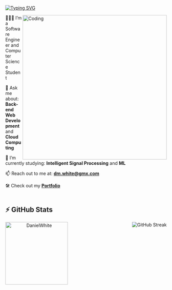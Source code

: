 
<!--
**daniel-maxwell/daniel-maxwell** is a ✨ _special_ ✨ repository because its `README.md` (this file) appears on your GitHub profile.

Here are some ideas to get you started:

- 🔭 I’m currently working on ...
- 🌱 I’m currently learning ...
- 👯 I’m looking to collaborate on ...
- 🤔 I’m looking for help with ...
- 💬 Ask me about ...
- 📫 How to reach me: ...
- 😄 Pronouns: ...
- ⚡ Fun fact: ...
-->
[![Typing SVG](https://readme-typing-svg.herokuapp.com?font=Lato&size=22&color=016EEA&size=24&center=true&lines=Hi+there+%F0%9F%91%8B%2C++I'm+Daniel+%F0%9F%91%A8%E2%80%8D%F0%9F%92%BB...++;Welcome+to+my+GitHub!;I+love+to+learn+and+hone+my+skills;Check+out+my+projects+below!+%F0%9F%91%87)](https://git.io/typing-svg)


<img align="right" alt="Coding" width="450" src="https://github.com/daniel-maxwell/daniel-maxwell/assets/66431847/6703fcb9-2a03-4831-89e5-90a8204faa42">


🙋🏼‍♂️ I’m a Software Engineer and Computer Science Student

💬 Ask me about: **Back-end Web Development** and **Cloud Computing**

🌱 I’m currently studying: **Intelligent Signal Processing** and **ML**

📫 Reach out to me at: **dm.white@gmx.com**

🛠 Check out my **<a href="https://daniel-maxwell.github.io/Portfolio/">Portfolio</a>**
<br><br>
## ⚡ GitHub Stats

<p align="center"><img align="left" src="https://github-readme-stats.vercel.app/api/top-langs?username=daniel-maxwell&show_icons=true&theme=tokyonight&locale=en&layout=compact" alt="DanielWhite" height="195" />
<a href="https://git.io/streak-stats"><img align="right" src="https://streak-stats.demolab.com?user=daniel-maxwell&theme=dark&card_width=450&background=45%2C1E1842%2C5847C2" alt="GitHub Streak" /></a></p>
